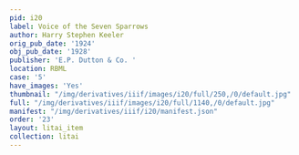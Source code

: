 ```yaml
---
pid: i20
label: Voice of the Seven Sparrows
author: Harry Stephen Keeler
orig_pub_date: '1924'
obj_pub_date: '1928'
publisher: 'E.P. Dutton & Co. '
location: RBML
case: '5'
have_images: 'Yes'
thumbnail: "/img/derivatives/iiif/images/i20/full/250,/0/default.jpg"
full: "/img/derivatives/iiif/images/i20/full/1140,/0/default.jpg"
manifest: "/img/derivatives/iiif/i20/manifest.json"
order: '23'
layout: litai_item
collection: litai
---
```

